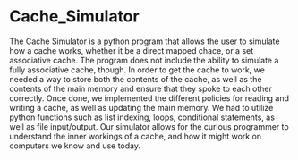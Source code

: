 # Cache_Simulator
The Cache Simulator is a python program that allows the user to simulate how a cache works, 
whether it be a direct mapped chace, or a set associative cache. The program does not include
the ability to simulate a fully associative cache, though. In order to get the cache to work,
we needed a way to store both the contents of the cache, as well as the contents of the main memory and ensure
that they spoke to each other correctly. Once done, we implemented the different policies for reading and 
writing a cache, as well as updating the main memory. We had to utilize python functions such as list indexing, 
loops, conditional statements, as well as file input/output. Our simulator allows for the curious programmer to understand the inner workings
of a cache, and how it might work on computers we know and use today.
